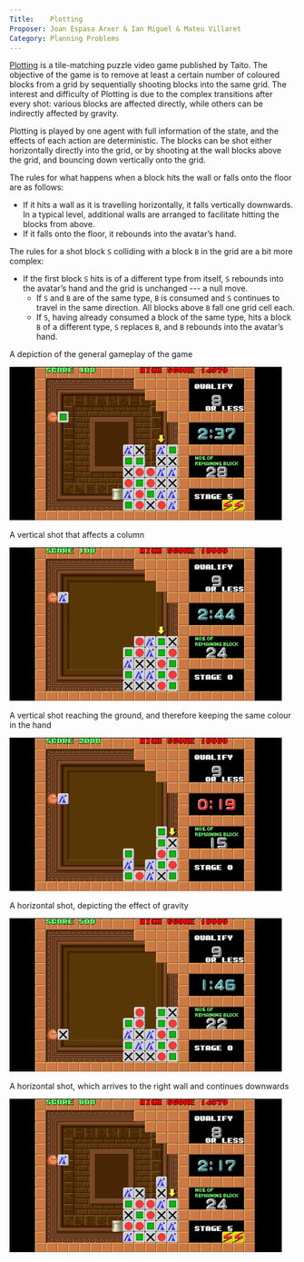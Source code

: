 ```yaml
---
Title:    Plotting
Proposer: Joan Espasa Arxer & Ian Miguel & Mateu Villaret
Category: Planning Problems
---
```


[Plotting](https://en.wikipedia.org/wiki/Plotting_(video_game)) is a tile-matching puzzle video game published by Taito. The objective of the game is to remove at least a certain number of coloured blocks from a grid by sequentially shooting blocks into the same grid. The interest and difficulty of Plotting is due to the complex transitions after every shot: various blocks are affected directly, while others can be indirectly affected by gravity.
 
Plotting is played by one agent with full information of the state, and the effects of each action are deterministic. The blocks can be shot either horizontally directly into the grid, or by shooting at the wall blocks above the grid, and bouncing down vertically onto the grid.

The rules for what happens when a block hits the wall or falls onto the floor are as follows:

* If it hits a wall as it is travelling horizontally, it falls vertically downwards. In a typical level, additional walls are arranged to facilitate hitting the blocks from above.
* If it falls onto the floor, it rebounds into the avatar’s hand.

The rules for a shot block `S` colliding with a block `B` in the grid are a bit more complex:

* If the first block `S` hits is of a different type from itself, `S` rebounds into the avatar’s hand and the grid is unchanged --- a null move.
    *  If `S` and `B` are of the same type, `B` is consumed and `S` continues to travel in the same direction. All blocks above `B` fall one grid cell each.
    *  If `S`, having already consumed a block of the same type, hits a block `B` of a different type, `S` replaces `B`, and `B` rebounds into the avatar’s hand.

A depiction of the general gameplay of the game

![Gameplay](assets/gameplay.gif "General Gameplay")

A vertical shot that affects a column

![Gameplay](assets/vertical_shot.gif "Vertical Shot")

A vertical shot reaching the ground, and therefore keeping the same colour in the hand

![Gameplay](assets/vertical_and_ground.gif "Vertical Shot that reaches the ground")

A horizontal shot, depicting the effect of gravity

![Gameplay](assets/horizontal_shot.gif "Horizontal Shot")

A horizontal shot, which arrives to the right wall and continues downwards

![Gameplay](assets/horizontal_and_down.gif "Horizontal Shot that reaches the wall")
